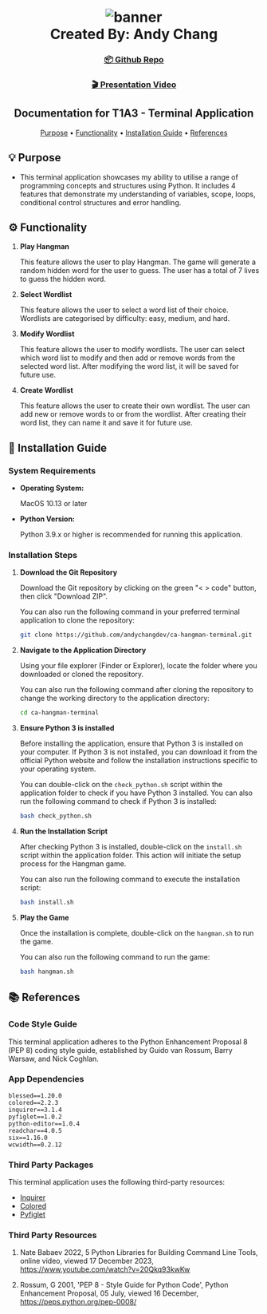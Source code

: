 <h1 align="center">
  <br>
  <img src="./docs/banner.png" alt="banner"></img>
  <br>
  Created By: Andy Chang
  <br>
</h1>

<h3 align="center">
 <h3 align="center">
<a href="https://github.com/andychangdev/AndyChang_T1A3">📦 Github Repo</a>
 </h3>

 <h3 align="center">
<a href="https://www.canva.com/design/DAF3j9FNHJM/jwz-DhhOMIf4-pWa4cK31A/view?utm_content=DAF3j9FNHJM&utm_campaign=designshare&utm_medium=link&utm_source=recording_view">🎬 Presentation Video</a>
 </h3>

<h2 align="center">Documentation for T1A3 - Terminal Application</h4>

<p align="center">
  <a href="#💡-purpose">Purpose</a> •
  <a href="#⚙️-functionality">Functionality</a> •
  <a href="#📀-installation-guide">Installation Guide</a> •
  <a href="#📚-references">References</a>
</p>

## 💡 Purpose

- This terminal application showcases my ability to utilise a range of programming concepts and structures using Python. It includes 4 features that demonstrate my understanding of variables, scope, loops, conditional control structures and error handling.

## ⚙️ Functionality

1. **Play Hangman**
    
    This feature allows the user to play Hangman. The game will generate a random hidden word for the user to guess. The user has a total of 7 lives to guess the hidden word.

2. **Select Wordlist**

    This feature allows the user to select a word list of their choice. Wordlists are categorised by difficulty: easy, medium, and hard.

3. **Modify Wordlist**

    This feature allows the user to modify wordlists. The user can select which word list to modify and then add or remove words from the selected word list. After modifying the word list, it will be saved for future use.

4.  **Create Wordlist**

    This feature allows the user to create their own wordlist. The user can add new or remove words to or from the wordlist. After creating their word list, they can name it and save it for future use.

## 📀 Installation Guide

### System Requirements
- **Operating System:**

    MacOS 10.13 or later

- **Python Version:**
    
    Python 3.9.x or higher is recommended for running this application.

### Installation Steps

1. **Download the Git Repository**

    Download the Git repository by clicking on the green "< > code" button, then click "Download ZIP". 
    
    You can also run the following command in your preferred terminal application to clone the repository:
    ```bash
    git clone https://github.com/andychangdev/ca-hangman-terminal.git
    ```

2. **Navigate to the Application Directory**

     Using your file explorer (Finder or Explorer), locate the folder where you downloaded or cloned the repository.

    You can also run the following command after cloning the repository to change the working directory to the application directory:
    ```bash
    cd ca-hangman-terminal
    ```
3. **Ensure Python 3 is installed**

    Before installing the application, ensure that Python 3 is installed on your computer. If Python 3 is not installed, you can download it from the official Python website and follow the installation instructions specific to your operating system. 

    You can double-click on the `check_python.sh` script within the application folder to check if you have Python 3 installed. You can also run the following command to check if Python 3 is installed:

    ```bash
    bash check_python.sh
    ```

3. **Run the Installation Script**

    After checking Python 3 is installed, double-click on the `install.sh` script within the application folder. This action will initiate the setup process for the Hangman game.

    You can also run the following command to execute the installation script:

    ```bash
    bash install.sh
    ```

4. **Play the Game**

    Once the installation is complete, double-click on the `hangman.sh` to run the game.

    You can also run the following command to run the game:

    ```bash
    bash hangman.sh
    ```

## 📚 References

### Code Style Guide

This terminal application adheres to the Python Enhancement Proposal 8 (PEP 8) coding style guide, established by Guido van Rossum, Barry Warsaw, and Nick Coghlan.

### App Dependencies

```
blessed==1.20.0
colored==2.2.3
inquirer==3.1.4
pyfiglet==1.0.2
python-editor==1.0.4
readchar==4.0.5
six==1.16.0
wcwidth==0.2.12
```

### Third Party Packages
This terminal application uses the following third-party resources:

- [Inquirer](https://pypi.org/project/inquirer/)
- [Colored](https://pypi.org/project/colored/)
- [Pyfiglet](https://pypi.org/project/pyfiglet/)

### Third Party Resources

1. Nate Babaev 2022, 5 Python Libraries for Building Command Line Tools, online video, viewed 17 December 2023, https://www.youtube.com/watch?v=20Qkq93kwKw

2. Rossum, G 2001, 'PEP 8 - Style Guide for Python Code', Python Enhancement Proposal, 05 July, viewed 16 December, https://peps.python.org/pep-0008/

